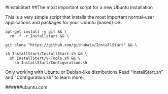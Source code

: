 #InstallStart
##The most important script for a new Ubuntu installation

This is a very simple script that installs the most important normal-user applications and packages
for your Ubuntu (based) OS.

```
apt-get install -y git && \
  rm -f -r Installstart && \
  
git clone "https://github.com/githubato/InstallStart" && \

sh InstallStart/InstallStart.sh && \
  sh InstallStart/V-Tools.sh && \
    sh InstallStart/Configuration.sh 
```

Only working with Ubuntu or Debian-like distributions
Read "InstallStart.sh" and "Configuration.sh" to learn more.

######ubuntu.com
